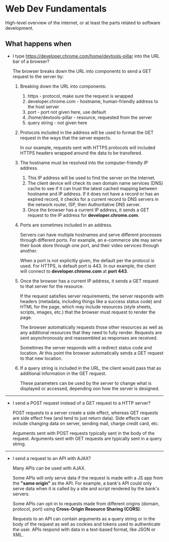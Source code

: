 # Web Dev Fundamentals


High-level overview of the internet, or at least the parts related to software development.




## What happens when


* I type https://developer.chrome.com/home/devtools-pillar into the URL bar of a browser?


    The browser breaks down the URL into components to send a GET request to the server by:

    1. Breaking down the URL into components:
        1. https    -   protocol, make sure the request is wrapped
        2. developer.chrome.com     -     hostname, human-friendly address to the host server
        3. port     -  port not given here, use default
        4. /home/devtools-pillar      -   resource, requested from the server
        5. query string - not given here


    2. Protocols included in the address will be used to format the GET request in the ways that the server expects. 

        In our example, requests sent with HTTPS protocols will included HTTPS headers wrapped around the data to be transfered.


    3. The hostname must be resolved into the computer-friendly IP address. 

        1. This IP address will be used to find the server on the Internet. 
        2. The client device will check its own domain name services (DNS) cache to see if it can trust the latest cached mapping between hostname and IP address. If it does not have a record or has an expired record, it checks for a current record to DNS servers in the network router, ISP, then Authoritative DNS server. 
        3. Once the browser has a current IP address, it sends a GET request to the IP address for **developer.chrome.com**.


    3. Ports are sometimes included in an address. 
    
        Servers can have multiple hostnames and serve different processes through different ports. For example, an e-commerce site may serve their book store through one port, and their video services through another. 

        When a port is not explicitly given, the default per the protocol is used. For HTTPS, is default port is 443. In our example, the client will connect to **developer.chrome.com** at **port 443**.


    4. Once the browser has a current IP address, it sends a GET request to that server for the resource. 

        If the request satisfies server requirements, the server responds with headers (metadata, including things like a success status code) and HTML for the page, which may include resources (style sheets, scripts, images, etc.) that the browser must request to render the page. 
        
        The browser automatically requests those other resources as well as any additional resources that they need to fully render. Requests are sent asynchronously and reassembled as responses are received. 

        Sometimes the server responds with a redirect status code and location. At this point the browser automatically sends a GET request to that new location.

    5. If a query string is included in the URL, the client would pass that as additional information in the GET request. 
    
        These parameters can be used by the server to change what is displayed or accessed, depending oon how the server is designed. 


------


* I send a POST request instead of a GET request to a HTTP server?

    POST requests to a server create a side effect, whereas GET requests are side effect free (and tend to just return data). Side effects can include changing data on server, sending mail, charge credit card, etc.

    Arguments sent with POST requests typically sent in the body of the request. Arguments sent with GET requests are typically sent in a query string.


------


* I send a request to an API with AJAX?

    Many APIs can be used with AJAX. 
    
    Some APIs will only serve data if the request is made with a JS app from the **"same origin"** as the API. For example, a bank's API could only serve data when it is called by a site and script rendered by the bank's servers.

    Some APIs can opt-in to requests made from different origins (domain, protocol, port) using **Cross-Origin Resource Sharing (CORS)**.

    Requests to an API can contain arguments as a query string or in the body of the request as well as cookies and tokens used to  authenticate the user. APIs respond with data in a text-based format, like JSON or XML. 